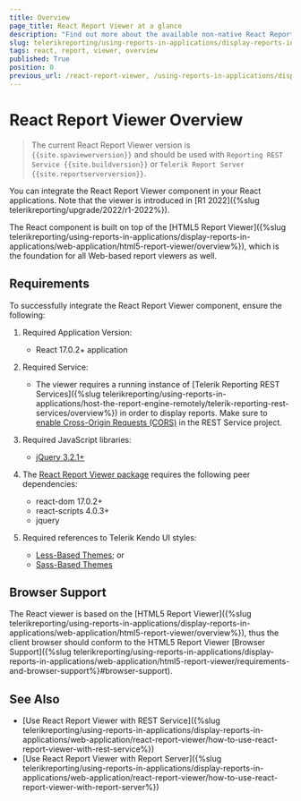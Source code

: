 ```yaml
---
title: Overview
page_title: React Report Viewer at a glance 
description: "Find out more about the available non-native React Report Viewer, the requirements to use it, and its browser support."
slug: telerikreporting/using-reports-in-applications/display-reports-in-applications/web-application/react-report-viewer/react-report-viewer-overview
tags: react, report, viewer, overview
published: True
position: 0
previous_url: /react-report-viewer, /using-reports-in-applications/display-reports-in-applications/web-application/react-report-viewer/react-report-viewer-overview
---
```


# React Report Viewer Overview

> The current React Report Viewer version is `{{site.spaviewerversion}}` and should be used with `Reporting REST Service {{site.buildversion}}` or `Telerik Report Server {{site.reportserverversion}}`.

You can integrate the React Report Viewer component in your React applications. Note that the viewer is introduced in [R1 2022]({%slug telerikreporting/upgrade/2022/r1-2022%}).

The React component is built on top of the [HTML5 Report Viewer]({%slug telerikreporting/using-reports-in-applications/display-reports-in-applications/web-application/html5-report-viewer/overview%}), which is the foundation for all Web-based report viewers as well.

## Requirements

To successfully integrate the React Report Viewer component, ensure the following:

1. Required Application Version:

	+ React 17.0.2+ application

1. Required Service:

	+ The viewer requires a running instance of [Telerik Reporting REST Services]({%slug telerikreporting/using-reports-in-applications/host-the-report-engine-remotely/telerik-reporting-rest-services/overview%}) in order to display reports. Make sure to [enable Cross-Origin Requests (CORS)](https://learn.microsoft.com/en-us/aspnet/web-api/overview/security/enabling-cross-origin-requests-in-web-api)  in the REST Service project.

1. Required JavaScript libraries:

	+ [jQuery 3.2.1+](https://jquery.com/download/)

1. The [React Report Viewer package](https://www.npmjs.com/package/@progress/telerik-react-report-viewer) requires the following peer dependencies:

	+ react-dom 17.0.2+
	+ react-scripts 4.0.3+
	+ jquery

1. Required references to Telerik Kendo UI styles:

	+ [Less-Based Themes](https://docs.telerik.com/kendo-ui/styles-and-layout/less-themes/overview); or
	+ [Sass-Based Themes](https://docs.telerik.com/kendo-ui/styles-and-layout/sass-themes/overview)

## Browser Support

The React viewer is based on the [HTML5 Report Viewer]({%slug telerikreporting/using-reports-in-applications/display-reports-in-applications/web-application/html5-report-viewer/overview%}), thus the client browser should conform to the HTML5 Report Viewer [Browser Support]({%slug telerikreporting/using-reports-in-applications/display-reports-in-applications/web-application/html5-report-viewer/requirements-and-browser-support%}#browser-support).

## See Also

* [Use React Report Viewer with REST Service]({%slug telerikreporting/using-reports-in-applications/display-reports-in-applications/web-application/react-report-viewer/how-to-use-react-report-viewer-with-rest-service%})
* [Use React Report Viewer with Report Server]({%slug telerikreporting/using-reports-in-applications/display-reports-in-applications/web-application/react-report-viewer/how-to-use-react-report-viewer-with-report-server%})
